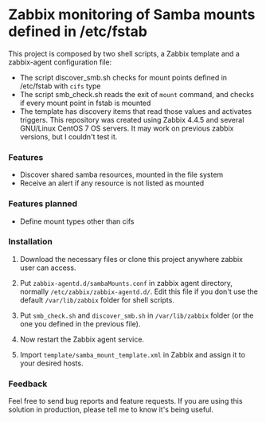 # Zabbix monitoring of Samba mounts defined in /etc/fstab

This project is composed by two shell scripts, a Zabbix template and a zabbix-agent configuration file:
- The script discover_smb.sh checks for mount points defined in /etc/fstab with `cifs` type
- The script smb_check.sh reads the exit of `mount` command, and checks if every mount point in fstab is mounted
- The template has discovery items that read those values and activates triggers.
This repository was created using Zabbix 4.4.5 and several GNU/Linux CentOS 7 OS servers. It may work on previous zabbix versions, but I couldn't test it.

### Features

- Discover shared samba resources, mounted in the file system
- Receive an alert if any resource is not listed as mounted

### Features planned
- Define mount types other than cifs

### Installation

1. Download the necessary files or clone this project anywhere zabbix user can access.

2. Put `zabbix-agentd.d/sambaMounts.conf` in zabbix agent directory, normally `/etc/zabbix/zabbix-agentd.d/`. Edit this file if you don't use the default `/var/lib/zabbix` folder for shell scripts.

3. Put `smb_check.sh` and `discover_smb.sh` in `/var/lib/zabbix` folder (or the one you defined in the previous file).

4. Now restart the Zabbix agent service.

5. Import `template/samba_mount_template.xml` in Zabbix and assign it to your desired hosts.

### Feedback

Feel free to send bug reports and feature requests. If you are using this solution in production, please tell me to know it's being useful.
